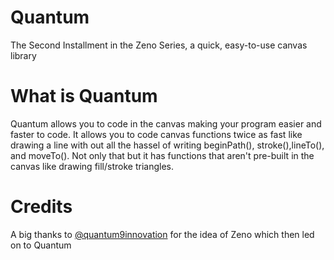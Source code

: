 # Quantum
The Second Installment in the Zeno Series, a quick, easy-to-use canvas library

# What is Quantum

Quantum allows you to code in the canvas making your program easier and faster to code. It allows you to code canvas functions twice as fast like drawing a line with out all the hassel of writing beginPath(), stroke(),lineTo(), and moveTo(). Not only that but it has functions that aren't pre-built in the canvas like drawing fill/stroke triangles.  

# Credits

A big thanks to [@quantum9innovation](https://github.com/quantum9innovation) for the idea of Zeno which then led on to Quantum
